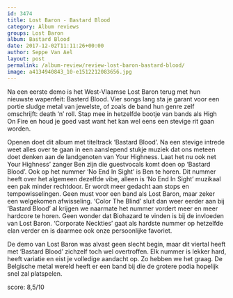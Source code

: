 ```yaml
---
id: 3474
title: Lost Baron - Bastard Blood
category: Album reviews
groups: Lost Baron
album: Bastard Blood
date: 2017-12-02T11:11:26+00:00
author: Seppe Van Ael
layout: post
permalink: /album-review/review-lost-baron-bastard-blood/
image: a4134940843_10-e1512212083656.jpg
---
```

Na een eerste demo is het West-Vlaamse Lost Baron terug met hun nieuwste wapenfeit: Basterd Blood. Vier songs lang sta je garant voor een portie sludge metal van jewelste, of zoals de band hun genre zelf omschrijft: death ‘n’ roll. Stap mee in hetzelfde bootje van bands als High On Fire en houd je goed vast want het kan wel eens een stevige rit gaan worden.

Openen doet dit album met titeltrack ‘Bastard Blood’. Na een stevige intrede weet alles over te gaan in een aanslepend stukje muziek dat ons meteen doet denken aan de landgenoten van Your Highness. Laat het nu ook net Your Highness’ zanger Ben zijn die guestvocals komt doen op ‘Bastard Blood’. Ook op het nummer ‘No End In Sight’ is Ben te horen. Dit nummer heeft over het algemeen dezelfde vibe, alleen is ‘No End In Sight’ muzikaal een pak minder rechtdoor. Er wordt meer gedacht aan stops en tempowisselingen. Geen must voor een band als Lost Baron, maar zeker een welgekomen afwisseling. ‘Color The Blind’ sluit dan weer eerder aan bij ‘Bastard Blood’ al krijgen we naarmate het nummer vordert meer en meer hardcore te horen. Geen wonder dat Biohazard te vinden is bij de invloeden van Lost Baron. ‘Corporate Neckties’ gaat als hardste nummer op hetzelfde elan verder en is daarmee ook onze persoonlijke favoriet.

De demo van Lost Baron was alvast geen slecht begin, maar dit viertal heeft met ‘Bastard Blood’ zichzelf toch wel overtroffen. Elk nummer is lekker hard, heeft variatie en eist je volledige aandacht op. Zo hebben we het graag. De Belgische metal wereld heeft er een band bij die de grotere podia hopelijk snel zal platspelen.

score: 8,5/10
